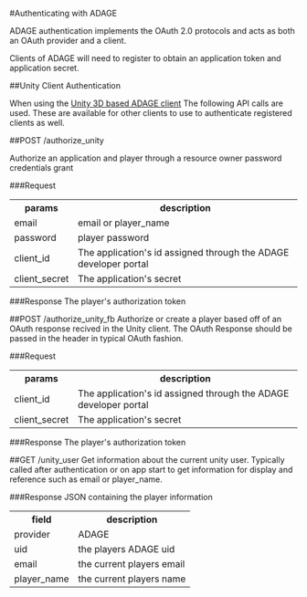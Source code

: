 #Authenticating with ADAGE

ADAGE authentication implements the OAuth 2.0 protocols and acts as both an OAuth provider and a client.

Clients of ADAGE will need to register to obtain an application token and application secret. 

##Unity Client Authentication

When using the [Unity 3D based ADAGE client](https://github.com/wids-eria/adage_unity_client) The following API calls are used. These are available for other clients to use to authenticate registered clients as well.

##POST /authorize_unity

Authorize an application and player through a resource owner password credentials grant

###Request
<table>
    <tr> 
        <th>params</th>
        <th>description</th>
    </tr>
    <tr>
        <td>email</td>
        <td>email or player_name </td>
    </tr>
    <tr>
        <td>password</td>
        <td>player password</td>
    </tr>
     <tr>
        <td>client_id</td>
        <td>The application's id assigned through the ADAGE developer portal</td>
    </tr>
	 <tr>
        <td>client_secret</td>
        <td>The application's secret</td>
    </tr>
</table>

###Response
The player's authorization token

##POST /authorize_unity_fb
Authorize or create a player based off of an OAuth response recived in the Unity client. The OAuth Response should be passed in the header in typical OAuth fashion.

###Request
<table>
    <tr> 
        <th>params</th>
        <th>description</th>
    </tr>
    <tr>
        <td>client_id</td>
        <td>The application's id assigned through the ADAGE developer portal</td>
    </tr>
	 <tr>
        <td>client_secret</td>
        <td>The application's secret</td>
    </tr>
</table>

###Response
The player's authorization token


##GET /unity_user
Get information about the current unity user. Typically called after authentication or on app start to get information for display and reference such as email or player_name.

###Response
JSON containing the player information

<table>
    <tr> 
        <th>field</th>
        <th>description</th>
    </tr>
    <tr>
        <td>provider</td>
        <td>ADAGE</td>
    </tr>
	<tr>
        <td>uid</td>
        <td>the players ADAGE uid</td>
    </tr>
    <tr>
        <td>email</td>
        <td>the current players email</td>
    </tr>
    <tr>
        <td>player_name</td>
        <td>the current players name</td>
    </tr>
</table>
